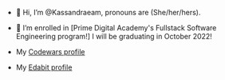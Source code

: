 - 👋 Hi, I’m @Kassandraeam, pronouns are (She/her/hers).
- 👀 I’m enrolled in [Prime Digital Academy's Fullstack Software Engineering program!] I will be graduating in October 2022! 

- My [Codewars profile](https://www.codewars.com/users/Kassandraeam)
- My [Edabit profile](https://edabit.com/user/nsLN3CkrihAdNbAo7)

<!---
Kassandraeam/Kassandraeam is a ✨ special ✨ repository because its `README.md` (this file) appears on your GitHub profile.
You can click the Preview link to take a look at your changes.
--->
